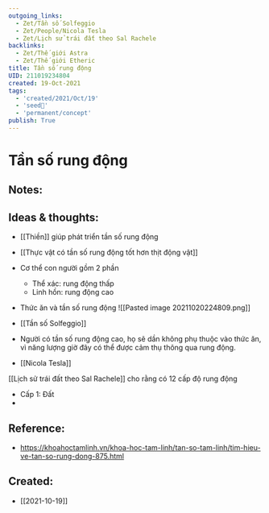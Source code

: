 ```yaml
---
outgoing_links:
  - Zet/Tần số Solfeggio
  - Zet/People/Nicola Tesla
  - Zet/Lịch sử trái đất theo Sal Rachele
backlinks:
  - Zet/Thế giới Astra
  - Zet/Thế giới Etheric
title: Tần số rung động
UID: 211019234804
created: 19-Oct-2021
tags:
  - 'created/2021/Oct/19'
  - 'seed🥜'
  - 'permanent/concept'
publish: True
---
```

# Tần số rung động

## Notes:


## Ideas & thoughts:
- [[Thiền]] giúp phát triển tần số rung động
- [[Thực vật có tần số rung động tốt hơn thịt động vật]]
- Cơ thể con người gồm 2 phần
	- Thể xác: rung động thấp
	- Linh hồn: rung động cao

- Thức ăn và tần số rung động
	![[Pasted image 20211020224809.png]]

- [[Tần số Solfeggio]]
- Người có tần số rung động cao, họ sẽ dần không phụ thuộc vào thức ăn, vì năng lượng giờ đây có thể được cảm thụ thông qua rung động.
- [[Nicola Tesla]]

[[Lịch sử trái đất theo Sal Rachele]] cho rằng có 12 cấp độ rung động
- Cấp 1: Đất 
- 
## Reference:
- https://khoahoctamlinh.vn/khoa-hoc-tam-linh/tan-so-tam-linh/tim-hieu-ve-tan-so-rung-dong-875.html

## Created:
- [[2021-10-19]]
